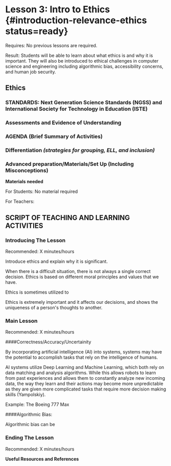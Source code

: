 # Lesson 3: Intro to Ethics {#introduction-relevance-ethics status=ready}

<div class='requirements' markdown='1'>

Requires: No previous lessons are required.

Result: Students will be able to learn about what ethics is and why it is important. They will also be introduced to ethical challenges in computer science and engineering including algorithmic bias, accessibility concerns, and human job security. 

</div>

## Ethics


### STANDARDS: Next Generation Science Standards (NGSS) and International Society for Technology in Education (ISTE)



### Assessments and Evidence of Understanding


### AGENDA (Brief Summary of Activities)


### Differentiation _(strategies for grouping, ELL, and inclusion)_


### Advanced preparation/Materials/Set Up (Including Misconceptions)

**Materials needed**

For Students: No material required

For Teachers:


## SCRIPT OF TEACHING AND LEARNING ACTIVITIES


### Introducing The Lesson

Recommended: X minutes/hours

Introduce ethics and explain why it is significant. 

When there is a difficult situation, there is not always a single correct decision. Ethics is based on different moral principles and values that we have. 

Ethics is sometimes utilized to 


Ethics is extremely important and it affects our decisions, and shows the uniqueness of a person's thoughts to another.

### Main Lesson

Recommended: X minutes/hours

####Correctness/Accuracy/Uncertainity


By incorporating artificial intelligence (AI) into systems, systems may have the potential to accomplish tasks that rely on the intelligence of humans.

AI systems utilize Deep Learning and Machine Learning, which both rely on data matching and analysis algorithms. While this allows robots to learn from past experiences and allows them to constantly analyze new incoming data, the way they learn and their actions may become more unpredictable as they are given more complicated tasks that require more decision making skills (Yampolskiy).

Example: The Boeing 777 Max

####Algorithmic Bias:



Algorithmic bias can be 

### Ending The Lesson

Recommended: X minutes/hours


**Useful Resources and References**

